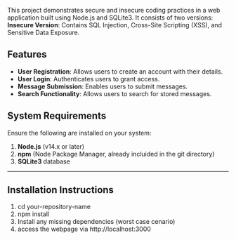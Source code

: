 

This project demonstrates secure and insecure coding practices in a web application built using Node.js and SQLite3. It consists of two versions:
**Insecure Version**: Contains SQL Injection, Cross-Site Scripting (XSS), and Sensitive Data Exposure.


## Features

- **User Registration**: Allows users to create an account with their details.
- **User Login**: Authenticates users to grant access.
- **Message Submission**: Enables users to submit messages.
- **Search Functionality**: Allows users to search for stored messages.

## System Requirements

Ensure the following are installed on your system:

1. **Node.js** (v14.x or later)
2. **npm** (Node Package Manager, already incluided in the git directory)
3. **SQLite3** database

---

## Installation Instructions

1. cd your-repository-name
2. npm install
3. Install any missing dependencies (worst case cenario)
4. access the webpage via http://localhost:3000


   
